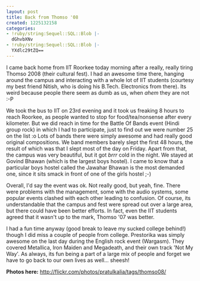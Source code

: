 ```yaml
---
layout: post
title: Back from Thomso '08
created: 1225132158
categories:
- !ruby/string:Sequel::SQL::Blob |-
  dGhvbXNv
- !ruby/string:Sequel::SQL::Blob |-
  YXdlc29tZQ==
---
```

I came back home from IIT Roorkee today morning after a really, really tiring Thomso 2008 (their cultural fest). I had an awesome time there,
hanging around the campus and interacting with a whole lot of IIT students (courtesy my best friend Nitish, who is doing his B.Tech. Electronics from there). Its weird because people there seem as dumb as us, when *ahem* they are not :-P

We took the bus to IIT on 23rd evening and it took us freaking 8 hours to reach Roorkee, as people wanted to stop for food/tea/nonsense after
every kilometer. But we did reach in time for the Battle Of Bands event (Hindi group rock) in which I had to participate, just to find out we were number 25 on the list :o Lots of bands there were simply awesome and had really good original compositions. We band members barely slept the first 48 hours, the result of which was that I slept most of the day on Friday. Apart from that, the campus was very beautiful, but it got *brrr* cold in the night. We stayed at Govind Bhawan (which is the largest boys hostel). I came to know that a particular boys hostel called the Jawahar Bhawan is the most demanded one, since it sits smack in front of one of the girls hostel ;-)

Overall, I'd say the event was ok. Not really good, but yeah, fine. There were problems with the management, some with the audio systems, some popular events clashed with each other leading to confusion. Of course, its understandable that the campus and fest were spread out over a large area, but there could have been better efforts. In fact, even the IIT students agreed that it wasn't up to the mark, Thomso '07 was better. 

I had a fun time anyway (good break to leave my sucked college behind!) though I did miss a couple of people from college. Prestorika was simply awesome on the last day during the English rock event (Wargasm). They covered Metallica, Iron Maiden and Megadeath, and their own track 'Not My Way'. As always, its fun being a part of a large mix of people and forget we have to go back to our own lives as well... sheesh!

<strong>Photos here:</strong> http://flickr.com/photos/pratulkalia/tags/thomso08/
<!--break-->
